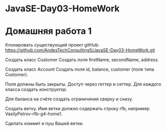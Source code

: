 # JavaSE-Day03-HomeWork
# Домашняя работа 1

Клонировать существующий проект
gitHub: https://github.com/AndesTechConsulting5/JavaSE-Day03-HomeWork.git

Создать класс Customer
Создать поля firstName, secondName, address.

Создать класс Account
Создать поля id, balance, customer (поле типа Customer).

Поля должны быть закрыты.
Доступ через геттер и сеттер.
Для каждого класса создать конструктор.

Для баланса на счёте создать ограничения сверху и снизу.

Создать ветку.
Имя ветки должно содержать строку rfb, например VasilyPetrov-rfb-g4-home1.

Сделать коммит и пуш Вашей ветки.

